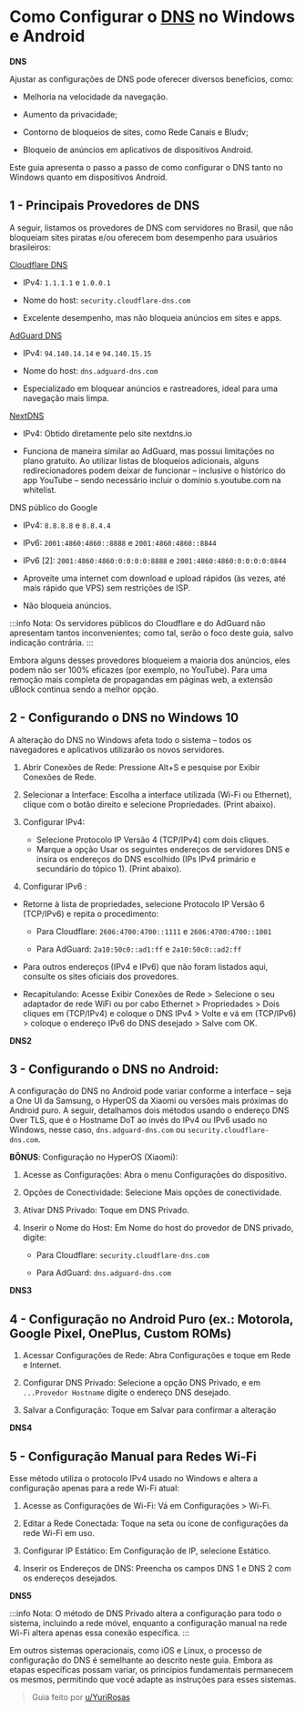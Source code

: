 # Como Configurar o [DNS](captain/guia-completo-de-privacidade-online-ferramentas-e-servicos-para-proteger-seus-dados.md) no Windows e Android

**DNS**

Ajustar as configurações de DNS pode oferecer diversos benefícios, como:

- Melhoria na velocidade da navegação.

- Aumento da privacidade;

- Contorno de bloqueios de sites, como Rede Canais e Bludv;

- Bloqueio de anúncios em aplicativos de dispositivos Android.

Este guia apresenta o passo a passo de como configurar o DNS tanto no Windows quanto em dispositivos Android.

## 1 - Principais Provedores de DNS

A seguir, listamos os provedores de DNS com servidores no Brasil, que não bloqueiam sites piratas e/ou oferecem bom desempenho para usuários brasileiros:

[Cloudflare DNS](captain/guia-completo-de-privacidade-online-ferramentas-e-servicos-para-proteger-seus-dados.md)

- IPv4: `1.1.1.1` e `1.0.0.1`

- Nome do host: `security.cloudflare-dns.com`

- Excelente desempenho, mas não bloqueia anúncios em sites e apps.

[AdGuard DNS](captain/guia-completo-de-privacidade-online-ferramentas-e-servicos-para-proteger-seus-dados.md)

- IPv4: `94.140.14.14` e `94.140.15.15`

- Nome do host: `dns.adguard-dns.com`

- Especializado em bloquear anúncios e rastreadores, ideal para uma navegação mais limpa.

[NextDNS](captain/guia-completo-de-privacidade-online-ferramentas-e-servicos-para-proteger-seus-dados.md)

- IPv4: Obtido diretamente pelo site nextdns.io

- Funciona de maneira similar ao AdGuard, mas possui limitações no plano gratuito. Ao utilizar listas de bloqueios adicionais, alguns redirecionadores podem deixar de funcionar – inclusive o histórico do app YouTube – sendo necessário incluir o domínio s.youtube.com na whitelist.

DNS público do Google

- IPv4: `8.8.8.8` e `8.8.4.4`

- IPv6: `2001:4860:4860::8888` e `2001:4860:4860::8844`

- IPv6 [2]: `2001:4860:4860:0:0:0:0:8888` e `2001:4860:4860:0:0:0:0:8844`

- Aproveite uma internet com download e upload rápidos (às vezes, até mais rápido que VPS) sem restrições de ISP.

- Não bloqueia anúncios.

:::info Nota:
Os servidores públicos do Cloudflare e do AdGuard não apresentam tantos inconvenientes; como tal, serão o foco deste guia, salvo indicação contrária.
:::

Embora alguns desses provedores bloqueiem a maioria dos anúncios, eles podem não ser 100% eficazes (por exemplo, no YouTube). Para uma remoção mais completa de propagandas em páginas web, a extensão uBlock continua sendo a melhor opção.

## 2 - Configurando o DNS no Windows 10

A alteração do DNS no Windows afeta todo o sistema – todos os navegadores e aplicativos utilizarão os novos servidores.

1. Abrir Conexões de Rede: Pressione Alt+S e pesquise por Exibir Conexões de Rede.
2. Selecionar a Interface: Escolha a interface utilizada (Wi-Fi ou Ethernet), clique com o botão direito e selecione Propriedades. (Print abaixo).
3. Configurar IPv4:

   - Selecione Protocolo IP Versão 4 (TCP/IPv4) com dois cliques.
   - Marque a opção Usar os seguintes endereços de servidores DNS e insira os endereços do DNS escolhido (IPs IPv4 primário e secundário do tópico 1). (Print abaixo).

4. Configurar IPv6 :

- Retorne à lista de propriedades, selecione Protocolo IP Versão 6 (TCP/IPv6) e repita o procedimento:

  - Para Cloudflare: `2606:4700:4700::1111` e `2606:4700:4700::1001`

  - Para AdGuard: `2a10:50c0::ad1:ff` e `2a10:50c0::ad2:ff`

- Para outros endereços (IPv4 e IPv6) que não foram listados aqui, consulte os sites oficiais dos provedores.

- Recapitulando: Acesse Exibir Conexões de Rede > Selecione o seu adaptador de rede WiFi ou por cabo Ethernet > Propriedades > Dois cliques em (TCP/IPv4) e coloque o DNS IPv4 > Volte e vá em (TCP/IPv6) > coloque o endereço IPv6 do DNS desejado > Salve com OK.

**DNS2**

## 3 - Configurando o DNS no Android:

A configuração do DNS no Android pode variar conforme a interface – seja a One UI da Samsung, o HyperOS da Xiaomi ou versões mais próximas do Android puro. A seguir, detalhamos dois métodos usando o endereço DNS Over TLS, que é o Hostname DoT ao invés do IPv4 ou IPv6 usado no Windows, nesse caso, `dns.adguard-dns.com` ou `security.cloudflare-dns.com`.

**BÔNUS**: Configuração no HyperOS (Xiaomi):

1. Acesse as Configurações: Abra o menu Configurações do dispositivo.

2. Opções de Conectividade: Selecione Mais opções de conectividade.

3. Ativar DNS Privado: Toque em DNS Privado.

4. Inserir o Nome do Host: Em Nome do host do provedor de DNS privado, digite:

   - Para Cloudflare: `security.cloudflare-dns.com`

   - Para AdGuard: `dns.adguard-dns.com`

**DNS3**

## 4 - Configuração no Android Puro (ex.: Motorola, Google Pixel, OnePlus, Custom ROMs)

1.  Acessar Configurações de Rede: Abra Configurações e toque em Rede e Internet.

2.  Configurar DNS Privado: Selecione a opção DNS Privado, e em `...Provedor Hostname` digite o endereço DNS desejado.

3.  Salvar a Configuração: Toque em Salvar para confirmar a alteração

**DNS4**

## 5 - Configuração Manual para Redes Wi-Fi

Esse método utiliza o protocolo IPv4 usado no Windows e altera a configuração apenas para a rede Wi-Fi atual:

1. Acesse as Configurações de Wi-Fi: Vá em Configurações > Wi-Fi.

2. Editar a Rede Conectada: Toque na seta ou ícone de configurações da rede Wi-Fi em uso.

3. Configurar IP Estático: Em Configuração de IP, selecione Estático.

4. Inserir os Endereços de DNS: Preencha os campos DNS 1 e DNS 2 com os endereços desejados.

**DNS5**

:::info Nota:
O método de DNS Privado altera a configuração para todo o sistema, incluindo a rede móvel, enquanto a configuração manual na rede Wi-Fi altera apenas essa conexão específica.
:::

Em outros sistemas operacionais, como iOS e Linux, o processo de configuração do DNS é semelhante ao descrito neste guia. Embora as etapas específicas possam variar, os princípios fundamentais permanecem os mesmos, permitindo que você adapte as instruções para esses sistemas.

> Guia feito por [u/YuriRosas](https://www.reddit.com/r/pirataria/comments/1ip6236/como_trocar_o_dns_no_windows_e_android/)